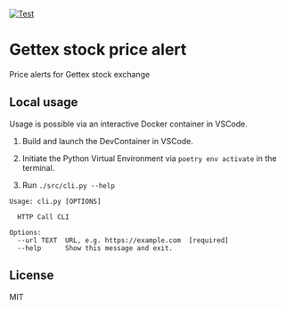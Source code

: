 [![Test](https://github.com/escalate/gettex-stock-price-alert/actions/workflows/test.yml/badge.svg?branch=master&event=push)](https://github.com/escalate/gettex-stock-price-alert/actions/workflows/test.yml)

# Gettex stock price alert

Price alerts for Gettex stock exchange

## Local usage

Usage is possible via an interactive Docker container in VSCode.

1. Build and launch the DevContainer in VSCode.

2. Initiate the Python Virtual Environment via `poetry env activate` in the terminal.

3. Run `./src/cli.py --help`

```
Usage: cli.py [OPTIONS]

  HTTP Call CLI

Options:
  --url TEXT  URL, e.g. https://example.com  [required]
  --help      Show this message and exit.
```

## License

MIT
